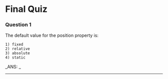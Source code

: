 # Final Quiz

### Question 1
The default value for the position property is:

    1) fixed
    2) relative
    3) absolute
    4) static

_ANS: _<hr>

